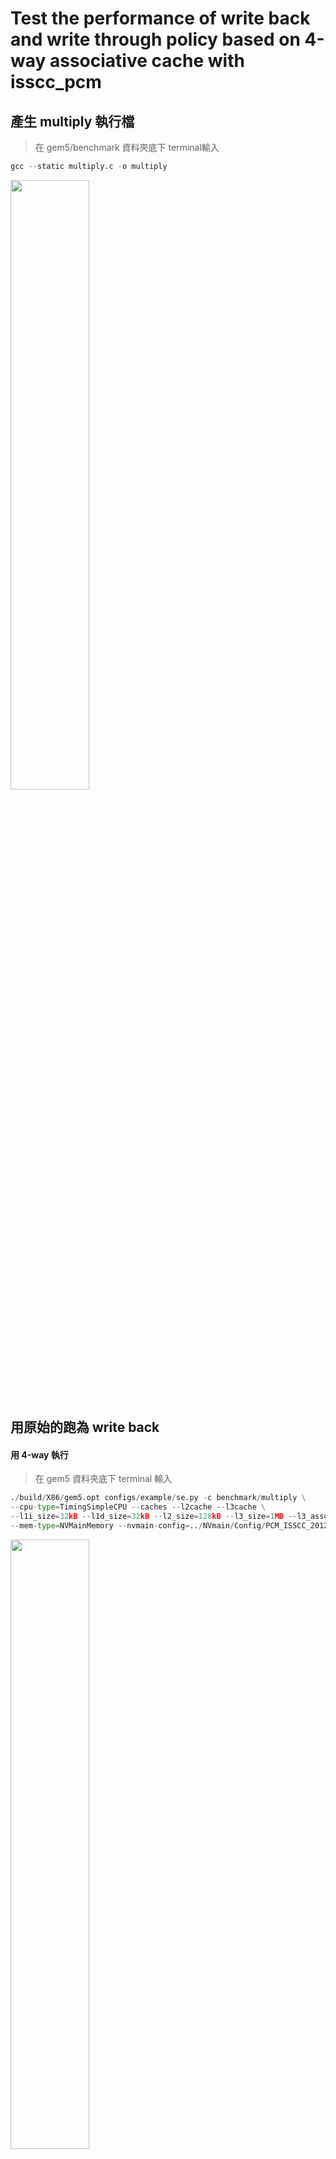 # Test the performance of write back and write through policy based on 4-way associative cache with isscc_pcm

## 產生 multiply 執行檔

> 在 gem5/benchmark 資料夾底下 terminal輸入

```python
gcc --static multiply.c -o multiply
```
<img src="" width="50%" height="auto">

## 用原始的跑為 write back

#### 用 4-way 執行
> 在 gem5 資料夾底下 terminal 輸入
```python
./build/X86/gem5.opt configs/example/se.py -c benchmark/multiply \
--cpu-type=TimingSimpleCPU --caches --l2cache --l3cache \
--l1i_size=32kB --l1d_size=32kB --l2_size=128kB --l3_size=1MB --l3_assoc=4 \
--mem-type=NVMainMemory --nvmain-config=../NVmain/Config/PCM_ISSCC_2012_4GB.config
```
<img src="" width="50%" height="auto">

#### 執行結果

<img src="" width="50%" height="auto">

#### gem5/m5out/stats.txt 看 log

<img src="" width="50%" height="auto">

## 修改為用 write through

#### 修改 base.cc
> 在 gem5/src/mem/cache/base.cc 在 elif內 多加一段
```python
if (blk ->isWritable()){
    PacketPtr  writeCleanPkt = writecleanBlk(blk, pkt->req->getDest(), pkt->id);
    writebacks.push_back(writeCleanPkt);
}
```

<img src="" width="50%" height="auto">

#### 重新混和編譯 NVmain 和 gem5

> 在 gem5 資料夾底下 terminal 輸入

```python
scons EXTRAS=../NVmain build/X86/gem5.opt -j4   # j4 表示使用四個core加速
```

<img src="" width="50%" height="auto">

#### 執行 write through 版本
> 在 gem5 資料夾底下 terminal 輸入
```python
./build/X86/gem5.opt configs/example/se.py -c benchmark/multiply \
--cpu-type=TimingSimpleCPU --caches --l2cache --l3cache \
--l1i_size=32kB --l1d_size=32kB --l2_size=128kB --l3_size=1MB --l3_assoc=4 \
--mem-type=NVMainMemory --nvmain-config=../NVmain/Config/PCM_ISSCC_2012_4GB.config
```

<img src="" width="50%" height="auto">

#### 執行結果

<img src="" width="50%" height="auto">

#### gem5/m5out/stats.txt 看 log

<img src="" width="50%" height="auto">

